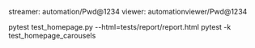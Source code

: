 streamer: automation/Pwd@1234
viewer: automationviewer/Pwd@1234

pytest test_homepage.py --html=tests/report/report.html
pytest -k test_homepage_carousels